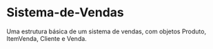 # Sistema-de-Vendas
Uma estrutura básica de um sistema de vendas, com objetos Produto, ItemVenda, Cliente e Venda.
